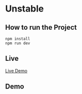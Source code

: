 # Unstable

## How to run the Project
```javscript
npm install 
npm run dev
```

## Live
[Live Demo](https://afraj-attar.github.io/Unstable/)

## Demo

